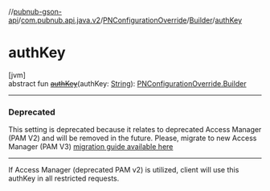 //[pubnub-gson-api](../../../../index.md)/[com.pubnub.api.java.v2](../../index.md)/[PNConfigurationOverride](../index.md)/[Builder](index.md)/[authKey](auth-key.md)

# authKey

[jvm]\
abstract fun [~~authKey~~](auth-key.md)(authKey: [String](https://kotlinlang.org/api/latest/jvm/stdlib/kotlin-stdlib/kotlin/-string/index.html)): [PNConfigurationOverride.Builder](index.md)

---

### Deprecated

This setting is deprecated because it relates to deprecated Access Manager (PAM V2) and will be removed in the future. Please, migrate to new Access Manager (PAM V3) [migration guide available here](https://www.pubnub.com/docs/general/resources/migration-guides/pam-v3-migration)

---

If Access Manager (deprecated PAM v2) is utilized, client will use this authKey in all restricted requests.
